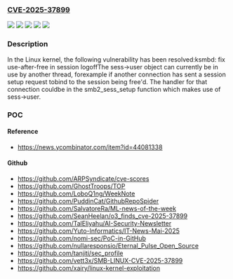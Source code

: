 ### [CVE-2025-37899](https://cve.mitre.org/cgi-bin/cvename.cgi?name=CVE-2025-37899)
![](https://img.shields.io/static/v1?label=Product&message=Linux&color=blue)
![](https://img.shields.io/static/v1?label=Version&message=&color=brightgreen)
![](https://img.shields.io/static/v1?label=Version&message=0626e6641f6b467447c81dd7678a69c66f7746cf%20&color=brightgreen)
![](https://img.shields.io/static/v1?label=Version&message=5.15%20&color=brightgreen)
![](https://img.shields.io/static/v1?label=Vulnerability&message=n%2Fa&color=blue)

### Description

In the Linux kernel, the following vulnerability has been resolved:ksmbd: fix use-after-free in session logoffThe sess->user object can currently be in use by another thread, forexample if another connection has sent a session setup request tobind to the session being free'd. The handler for that connection couldbe in the smb2_sess_setup function which makes use of sess->user.

### POC

#### Reference
- https://news.ycombinator.com/item?id=44081338

#### Github
- https://github.com/ARPSyndicate/cve-scores
- https://github.com/GhostTroops/TOP
- https://github.com/LoboQ1ng/WeekNote
- https://github.com/PuddinCat/GithubRepoSpider
- https://github.com/SalvatoreRa/ML-news-of-the-week
- https://github.com/SeanHeelan/o3_finds_cve-2025-37899
- https://github.com/TalEliyahu/AI-Security-Newsletter
- https://github.com/Yuto-Informatics/IT-News-Mai-2025
- https://github.com/nomi-sec/PoC-in-GitHub
- https://github.com/nullaresponsio/Eternal_Pulse_Open_Source
- https://github.com/tanjiti/sec_profile
- https://github.com/vett3x/SMB-LINUX-CVE-2025-37899
- https://github.com/xairy/linux-kernel-exploitation

